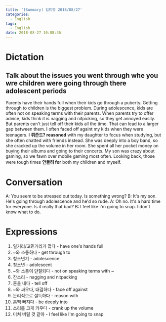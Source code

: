 ```yaml
---
title: '[Summary] 입트영 2018/08/27'
categories:
  - English
tags:
  - English
date: 2018-08-27 10:08:36
---
```


# Dictation

## Talk about the issues you went through whe you wre children were going through there adolescent periods

Parents have their hands full when their kids go through a puberty. Getting through to children is the biggest problem. During adolescence, kids are often not on speaking terms with their parents. When parents try to offer advice, kids think it is nagging and nitpicking, so they get annoyed easily. But parents can't just tell off their kids all the time. That can lead to a larger gap between them. I often faced off againt my kids when they were teenagers. I **뤼즌드? reasoned** with my daughter to focus when studying, but she often chatted with friends instead. She was deeply into a boy band, so she cracked up the volume in her room. She spent all her pocket money on buying their albums and going to their concerts. My son was crazy about gaming, so we fawn over mobile gaming most often. Looking back, those were tough times **안들려 for** both my children and myself.

# Conversation

A: You seem to be stressed out today. Is something wrong?
B: It's my son. He's going through adolescence and he'd so rude.
A: Oh no. It's a hard time for everyone. Is it really that bad?
B: I feel like I'm going to snap. I don't know what to do.


# Expressions

1. 일거리/고민거리가 많다 - have one's hands full
2. ~와 소통하다 - get through to
3. 청소년기 - adolescence
4. 청소년 - adolescent
5. ~와 소통이 단절되다 - not on speaking terms with ~
6. 잔소리 - nagging and nitpacking
7. 혼을 내다 - tell off
8. ~와 싸우다, 대결하다 - face off against
9. 논리적으로 설득하다 - reason with
10. 흠뻑 빠지다 - be deeply into
11. 소리를 크게 키우다 - crank up the volume
12. 미쳐 버릴 것 같아 - I feel like I'm going to snap